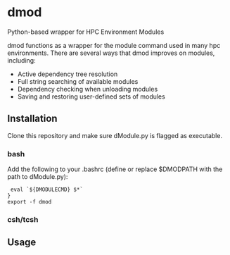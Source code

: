 # dmod
Python-based wrapper for HPC Environment Modules

dmod functions as a wrapper for the module command used in many hpc environments.  There are several ways that dmod improves on modules, including:

+ Active dependency tree resolution
+ Full string searching of available modules
+ Dependency checking when unloading modules
+ Saving and restoring user-defined sets of modules

## Installation

Clone this repository and make sure dModule.py is flagged as executable. 

### bash

Add the following to your .bashrc (define or replace $DMODPATH with the path to dModule.py):

```dmod() {  DMODULECMD="$DMODPATH";
 eval `${DMODULECMD} $*`
}
export -f dmod
```
### csh/tcsh


## Usage

